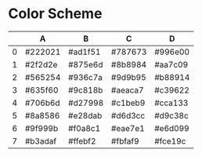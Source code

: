 # Color Scheme 

|   | A       | B       | C       | D       |
|---|---------|---------|---------|---------|
| 0 | #222021 | #ad1f51 | #787673 | #996e00 |
| 1 | #2f2d2e | #875e6d | #8b8984 | #aa7c09 |
| 2 | #565254 | #936c7a | #9d9b95 | #b88914 |
| 3 | #635f60 | #9c818b | #aeaca7 | #c39622 |
| 4 | #706b6d | #d27998 | #c1beb9 | #cca133 |
| 5 | #8a8586 | #e28dab | #d6d3cc | #d9c38c |
| 6 | #9f999b | #f0a8c1 | #eae7e1 | #e6d099 |
| 7 | #b3adaf | #ffebf2 | #fbfaf9 | #fce19c |

